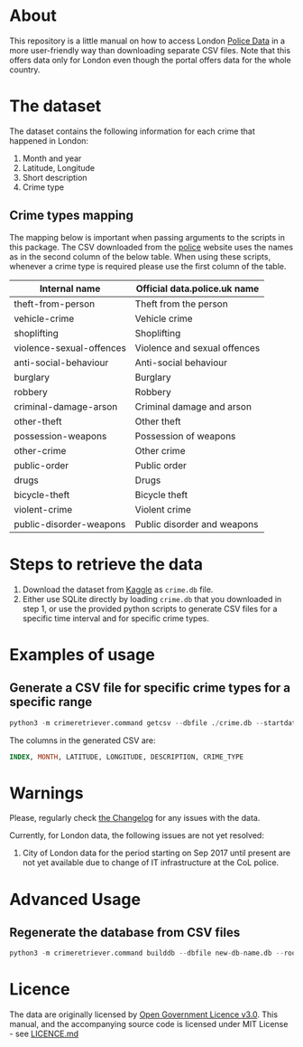 # About
This repository is a little manual on how to access London [Police Data](https://data.police.uk/) in a more user-friendly way than downloading separate CSV files. Note that this offers data only for London even though the portal offers data for the whole country.

# The dataset
The dataset contains the following information for each crime that happened in London:
1. Month and year
2. Latitude, Longitude
3. Short description
4. Crime type

## Crime types mapping

The mapping below is important when passing arguments to the scripts in this package. The CSV downloaded from the [police](data.police.uk)
website uses the names as in the second column of the below table. When using these scripts, whenever a crime type is required
please use the first column of the table.


| Internal name               |         Official data.police.uk name   |
| --------------------------- | -------------------------------------- |
| theft-from-person           |         Theft from the person          |
| vehicle-crime               |         Vehicle crime                  |
| shoplifting                 |         Shoplifting                    |
| violence-sexual-offences    |         Violence and sexual offences   |
| anti-social-behaviour       |         Anti-social behaviour          |
| burglary                    |         Burglary                       |
| robbery                     |         Robbery                        |
| criminal-damage-arson       |         Criminal damage and arson      |
| other-theft                 |         Other theft                    |
| possession-weapons          |         Possession of weapons          |
| other-crime                 |         Other crime                    |
| public-order                |         Public order                   |
| drugs                       |         Drugs                          |
| bicycle-theft               |         Bicycle theft                  |
| violent-crime               |         Violent crime                  |
| public-disorder-weapons     |         Public disorder and weapons    |
        

# Steps to retrieve the data
1. Download the dataset from [Kaggle](kaggle.com/jp2011/london-crime) as `crime.db` file.
2. Either use SQLite directly by loading `crime.db` that you downloaded in step 1, or use the provided python scripts to generate CSV files for a specific time interval and for specific crime types.

# Examples of usage

## Generate a CSV file for specific crime types for a specific range
```python
python3 -m crimeretriever.command getcsv --dbfile ./crime.db --startdate 2015-01-01 --enddate 2015-01-31 --crimetypes burglary theft-from-person --outfile 'export.csv'
```

The columns in the generated CSV are: 
```sql
INDEX, MONTH, LATITUDE, LONGITUDE, DESCRIPTION, CRIME_TYPE
```


# Warnings
Please, regularly check [the Changelog](https://data.police.uk/changelog/) for any issues with the data.

Currently, for London data, the following issues are not yet resolved:
1. City of London data for the period starting on Sep 2017 until present are not yet available due to change of IT infrastructure at the CoL police.

# Advanced Usage
## Regenerate the database from CSV files
```python
python3 -m crimeretriever.command builddb --dbfile new-db-name.db --rootpath ./path-to-folder-with-uk-police-csvs
```

# Licence
The data are originally licensed by [Open Government Licence v3.0](https://www.nationalarchives.gov.uk/doc/open-government-licence/version/3/). This manual, and the accompanying source code is licensed under MIT License - see [LICENCE.md](./LICENCE.md)
